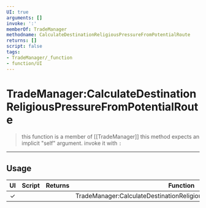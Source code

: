 ```yaml
---
UI: true
arguments: []
invoke: ':'
memberOf: TradeManager
methodname: CalculateDestinationReligiousPressureFromPotentialRoute
returns: []
script: false
tags:
- TradeManager/_function
- function/UI
---
```

# TradeManager:CalculateDestinationReligiousPressureFromPotentialRoute
> this function is a member of [[TradeManager]]
> this method expects an implicit "self" argument. invoke it with `:`
-----
## Usage
|  UI | Script | Returns | Function | Arguments |
|:---:|:------:|-------:|:--------:|:---------|
|✓| ||TradeManager:CalculateDestinationReligiousPressureFromPotentialRoute||
